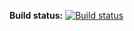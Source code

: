 **Build status:** [![Build status](https://ci.appveyor.com/api/projects/status/6i29w83o0q2qf7j1?svg=true)](https://ci.appveyor.com/project/tpodolak/playground-js0xn)
